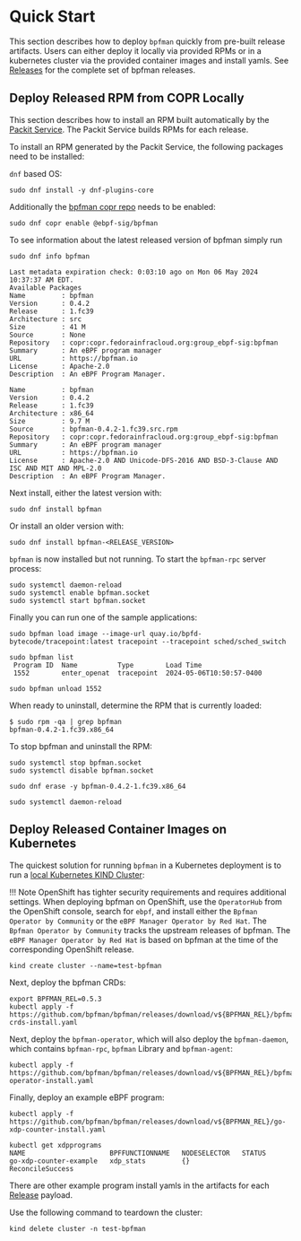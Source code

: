 # Quick Start

This section describes how to deploy `bpfman` quickly from pre-built release
artifacts.  Users can either deploy it locally via provided RPMs or in a
kubernetes cluster via the provided container images and install yamls. See [Releases](https://github.com/bpfman/bpfman/releases) for the complete set of bpfman releases.

## Deploy Released RPM from COPR Locally

This section describes how to install an RPM built automatically by the
[Packit Service](https://dashboard.packit.dev/projects/github.com/bpfman/bpfman).
The Packit Service builds RPMs for each release.

To install an RPM generated by the Packit Service, the following packages need
to be installed:

`dnf` based OS:

```console
sudo dnf install -y dnf-plugins-core
```

Additionally the [bpfman copr repo](https://copr.fedorainfracloud.org/coprs/g/ebpf-sig/bpfman/) needs to be enabled:

```console
sudo dnf copr enable @ebpf-sig/bpfman
```

To see information about the latest released version of bpfman simply run

```console
sudo dnf info bpfman

Last metadata expiration check: 0:03:10 ago on Mon 06 May 2024 10:37:37 AM EDT.
Available Packages
Name         : bpfman
Version      : 0.4.2
Release      : 1.fc39
Architecture : src
Size         : 41 M
Source       : None
Repository   : copr:copr.fedorainfracloud.org:group_ebpf-sig:bpfman
Summary      : An eBPF program manager
URL          : https://bpfman.io
License      : Apache-2.0
Description  : An eBPF Program Manager.

Name         : bpfman
Version      : 0.4.2
Release      : 1.fc39
Architecture : x86_64
Size         : 9.7 M
Source       : bpfman-0.4.2-1.fc39.src.rpm
Repository   : copr:copr.fedorainfracloud.org:group_ebpf-sig:bpfman
Summary      : An eBPF program manager
URL          : https://bpfman.io
License      : Apache-2.0 AND Unicode-DFS-2016 AND BSD-3-Clause AND ISC AND MIT AND MPL-2.0
Description  : An eBPF Program Manager.
```

Next install, either the latest version with:

```console
sudo dnf install bpfman 
```

Or install an older version with:

```console
sudo dnf install bpfman-<RELEASE_VERSION> 
```

`bpfman` is now installed but not running. To start the `bpfman-rpc` server process:

```console
sudo systemctl daemon-reload
sudo systemctl enable bpfman.socket
sudo systemctl start bpfman.socket
```

Finally you can run one of the sample applications:

```console
sudo bpfman load image --image-url quay.io/bpfd-bytecode/tracepoint:latest tracepoint --tracepoint sched/sched_switch

sudo bpfman list
 Program ID  Name          Type        Load Time                
 1552        enter_openat  tracepoint  2024-05-06T10:50:57-0400 

sudo bpfman unload 1552
```

When ready to uninstall, determine the RPM that is currently loaded:

```console
$ sudo rpm -qa | grep bpfman
bpfman-0.4.2-1.fc39.x86_64
```

To stop bpfman and uninstall the RPM:

```console
sudo systemctl stop bpfman.socket
sudo systemctl disable bpfman.socket

sudo dnf erase -y bpfman-0.4.2-1.fc39.x86_64

sudo systemctl daemon-reload
```

## Deploy Released Container Images on Kubernetes

The quickest solution for running `bpfman` in a Kubernetes deployment is to run a
[local Kubernetes KIND Cluster](https://kind.sigs.k8s.io/docs/user/quick-start/):

!!! Note 
    OpenShift has tighter security requirements and requires additional
    settings. When deploying bpfman on OpenShift, use the `OperatorHub` from the
    OpenShift console, search for `ebpf`, and install either the `Bpfman
    Operator by Community` or the `eBPF Manager Operator by Red Hat`. The
    `Bpfman Operator by Community` tracks the upstream releases of bpfman. The
    `eBPF Manager Operator by Red Hat` is based on bpfman at the time of the
    corresponding OpenShift release.

```console
kind create cluster --name=test-bpfman
```

Next, deploy the bpfman CRDs:

```console
export BPFMAN_REL=0.5.3
kubectl apply -f  https://github.com/bpfman/bpfman/releases/download/v${BPFMAN_REL}/bpfman-crds-install.yaml
```

Next, deploy the `bpfman-operator`, which will also deploy the `bpfman-daemon`, which contains
`bpfman-rpc`, `bpfman` Library and `bpfman-agent`:

```console
kubectl apply -f https://github.com/bpfman/bpfman/releases/download/v${BPFMAN_REL}/bpfman-operator-install.yaml
```

Finally, deploy an example eBPF program:

```console
kubectl apply -f https://github.com/bpfman/bpfman/releases/download/v${BPFMAN_REL}/go-xdp-counter-install.yaml

kubectl get xdpprograms
NAME                     BPFFUNCTIONNAME   NODESELECTOR   STATUS
go-xdp-counter-example   xdp_stats         {}             ReconcileSuccess
```

There are other example program install yamls in the artifacts for each
[Release](https://github.com/bpfman/bpfman/releases) payload.

Use the following command to teardown the cluster:

```console
kind delete cluster -n test-bpfman
```

